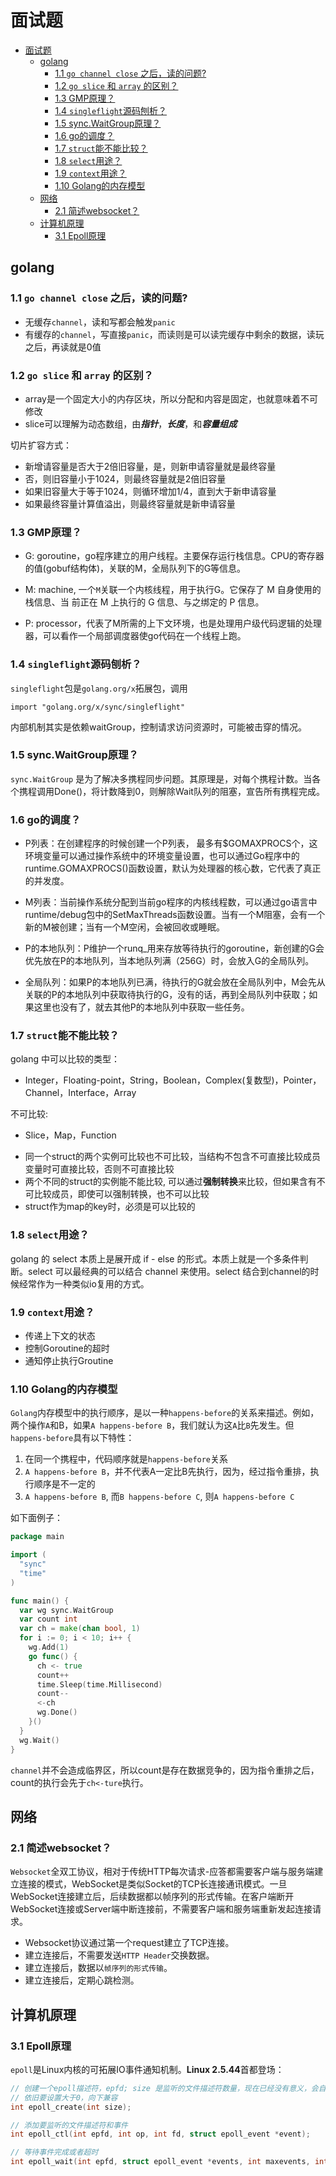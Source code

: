 # 面试题

- [面试题](#面试题)
  - [golang](#golang)
    - [1.1 `go channel close` 之后，读的问题?](#11-go-channel-close-之后读的问题)
    - [1.2 `go slice` 和 `array` 的区别？](#12-go-slice-和-array-的区别)
    - [1.3 GMP原理？](#13-gmp原理)
    - [1.4 `singleflight`源码刨析？](#14-singleflight源码刨析)
    - [1.5 sync.WaitGroup原理？](#15-syncwaitgroup原理)
    - [1.6 go的调度？](#16-go的调度)
    - [1.7 `struct`能不能比较？](#17-struct能不能比较)
    - [1.8 `select`用途？](#18-select用途)
    - [1.9 `context`用途？](#19-context用途)
    - [1.10 Golang的内存模型](#110-golang的内存模型)
  - [网络](#网络)
    - [2.1 简述websocket？](#21-简述websocket)
  - [计算机原理](#计算机原理)
    - [3.1 Epoll原理](#31-epoll原理)

## golang

### 1.1 `go channel close` 之后，读的问题?

* 无缓存`channel`，读和写都会触发`panic`
* 有缓存的`channel`，写直接`panic`，而读则是可以读完缓存中剩余的数据，读玩之后，再读就是0值

### 1.2 `go slice` 和 `array` 的区别？

* array是一个固定大小的内存区块，所以分配和内容是固定，也就意味着不可修改
* slice可以理解为动态数组，由***指针***，***长度***，和***容量组成***

切片扩容方式：
  - 新增请容量是否大于2倍旧容量，是，则新申请容量就是最终容量
  - 否，则旧容量小于1024，则最终容量就是2倍旧容量
  - 如果旧容量大于等于1024，则循环增加1/4，直到大于新申请容量
  - 如果最终容量计算值溢出，则最终容量就是新申请容量

### 1.3 GMP原理？

* G: goroutine，go程序建立的用户线程。主要保存运行栈信息。CPU的寄存器的值(gobuf结构体)，关联的M，全局队列下的G等信息。

* M: machine, 一个`M`关联一个内核线程，用于执行G。它保存了 M 自身使用的栈信息、当 前正在 M 上执行的 G 信息、与之绑定的 P 信息。

* P: processor，代表了M所需的上下文环境，也是处理用户级代码逻辑的处理器，可以看作一个局部调度器使go代码在一个线程上跑。

### 1.4 `singleflight`源码刨析？

`singleflight`包是`golang.org/x`拓展包，调用

```
import "golang.org/x/sync/singleflight"
```

内部机制其实是依赖waitGroup，控制请求访问资源时，可能被击穿的情况。

### 1.5 sync.WaitGroup原理？

`sync.WaitGroup` 是为了解决多携程同步问题。其原理是，对每个携程计数。当各个携程调用Done()，将计数降到0，则解除Wait队列的阻塞，宣告所有携程完成。

### 1.6 go的调度？

* P列表：在创建程序的时候创建一个P列表， 最多有$GOMAXPROCS个，这环境变量可以通过操作系统中的环境变量设置，也可以通过Go程序中的runtime.GOMAXPROCS()函数设置，默认为处理器的核心数，它代表了真正的并发度。

* M列表：当前操作系统分配到当前go程序的内核线程数，可以通过go语言中runtime/debug包中的SetMaxThreads函数设置。当有一个M阻塞，会有一个新的M被创建；当有一个M空闲，会被回收或睡眠。

* P的本地队列：P维护一个runq_用来存放等待执行的goroutine，新创建的G会优先放在P的本地队列，当本地队列满（256G）时，会放入G的全局队列。

* 全局队列：如果P的本地队列已满，待执行的G就会放在全局队列中，M会先从关联的P的本地队列中获取待执行的G，没有的话，再到全局队列中获取；如果这里也没有了，就去其他P的本地队列中获取一些任务。

### 1.7 `struct`能不能比较？

golang 中可以比较的类型：
  - Integer，Floating-point，String，Boolean，Complex(复数型)，Pointer，Channel，Interface，Array

不可比较:
  - Slice，Map，Function

* 同一个struct的两个实例可比较也不可比较，当结构不包含不可直接比较成员变量时可直接比较，否则不可直接比较
* 两个不同的struct的实例能不能比较, 可以通过**强制转换**来比较，但如果含有不可比较成员，即使可以强制转换，也不可以比较
* struct作为map的key时，必须是可以比较的

### 1.8 `select`用途？

golang 的 select 本质上是展开成 if - else 的形式。本质上就是一个多条件判断。select 可以最经典的可以结合 channel 来使用。select 结合到channel的时候经常作为一种类似io复用的方式。


### 1.9 `context`用途？

* 传递上下文的状态
* 控制Goroutine的超时
* 通知停止执行Groutine

### 1.10 Golang的内存模型

`Golang`内存模型中的执行顺序，是以一种`happens-before`的关系来描述。例如，两个操作`A`和B，如果`A happens-before B`，我们就认为这`A`比`B`先发生。但`happens-before`具有以下特性：

1. 在同一个携程中，代码顺序就是`happens-before`关系
2. `A happens-before B`，并不代表A一定比B先执行，因为，经过指令重排，执行顺序是不一定的
3. `A happens-before B`, 而`B happens-before C`, 则`A happens-before C`
  
如下面例子：

```go
package main

import (
  "sync"
  "time"
)

func main() {
  var wg sync.WaitGroup
  var count int
  var ch = make(chan bool, 1)
  for i := 0; i < 10; i++ {
    wg.Add(1)
    go func() {
      ch <- true
      count++
      time.Sleep(time.Millisecond)
      count--
      <-ch
      wg.Done()
    }()
  }
  wg.Wait()
}
```

`channel`并不会造成临界区，所以count是存在数据竞争的，因为指令重排之后，count的执行会先于`ch<-ture`执行。

## 网络

### 2.1 简述websocket？

`Websocket`全双工协议，相对于传统HTTP每次请求-应答都需要客户端与服务端建立连接的模式，WebSocket是类似Socket的TCP长连接通讯模式。一旦WebSocket连接建立后，后续数据都以帧序列的形式传输。在客户端断开WebSocket连接或Server端中断连接前，不需要客户端和服务端重新发起连接请求。

- Websocket协议通过第一个request建立了TCP连接。
- 建立连接后，不需要发送`HTTP Header`交换数据。
- 建立连接后，数据以`帧序列的形式传输`。
- 建立连接后，定期心跳检测。

## 计算机原理

### 3.1 Epoll原理

`epoll`是Linux内核的可拓展IO事件通知机制。**Linux 2.5.44**首都登场：

```c
// 创建一个epoll描述符，epfd; size 是监听的文件描述符数量，现在已经没有意义，会自动扩容
// 依旧要设置大于0，向下兼容
int epoll_create(int size);

// 添加要监听的文件描述符和事件
int epoll_ctl(int epfd, int op, int fd, struct epoll_event *event);

// 等待事件完成或者超时
int epoll_wait(int epfd, struct epoll_event *events, int maxevents, int timeout);
```